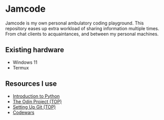 # Jamcode

Jamcode is my own personal ambulatory coding playground. This repository eases up extra workload of sharing information multiple times.
From chat clients to acquaintances, and between my personal machines.

## Existing hardware

- Windows 11
- Termux

## Resources I use

- [Introduction to Python](http://introtopython.org)
- [The Odin Project (TOP)](https://www.theodinproject.com/)
- [Setting Up Git (TOP)](https://www.theodinproject.com/lessons/foundations-setting-up-git)
- [Codewars](https://www.codewars.com/dashboard)
